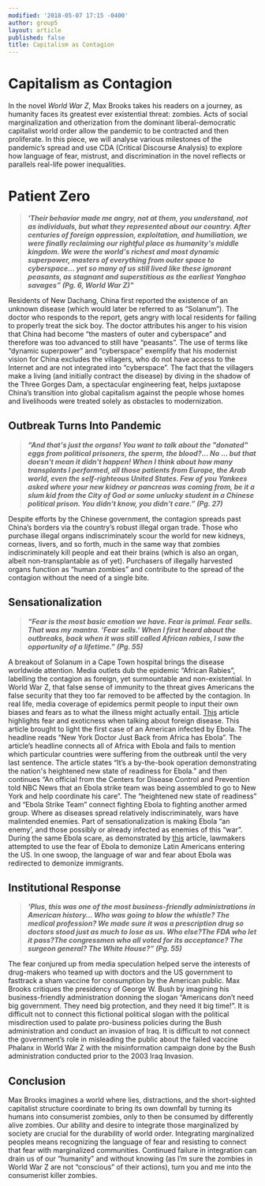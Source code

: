 ```yaml
---
modified: '2018-05-07 17:15 -0400'
author: group5
layout: article
published: false
title: Capitalism as Contagion
---
```

# **Capitalism as Contagion**

In the novel *World War Z*, Max Brooks takes his readers on a journey, as humanity faces its greatest ever existential threat: zombies. Acts of social marginalization and otherization from the dominant liberal-democratic capitalist world order allow the pandemic to be contracted and then proliferate. In this piece, we will analyse various milestones of the pandemic’s spread and use CDA (Critical Discourse Analysis) to explore how language of fear, mistrust, and discrimination in the novel reflects or parallels real-life power inequalities.


# **Patient Zero**
>***'Their behavior made me angry, not at them, you understand, not as individuals, but what they represented about our country. After centuries of foreign oppression, exploitation, and humiliation, we were finally reclaiming our rightful place as humanity's middle kingdom. We were the world's richest and most dynamic superpower, masters of everything from outer space to cyberspace… yet so many of us still lived like these ignorant peasants, as stagnant and superstitious as the earliest Yanghao savages” (Pg. 6, World War Z)"***

Residents of New Dachang, China first reported the existence of an unknown disease (which would later be referred to as “Solanum”). The doctor who responds to the report, gets angry with local residents for failing to properly treat the sick boy. The doctor attributes his anger to his vision that China had become “the masters of outer and cyberspace” and therefore was too advanced to still have “peasants”. The use of terms like “dynamic superpower” and “cyberspace” exemplify that his modernist vision for China excludes the villagers, who do not have access to the Internet and are not integrated into “cyberspace”. The fact that the villagers make a living (and initially contract the disease) by diving in the shadow of the Three Gorges Dam, a spectacular engineering feat, helps juxtapose China’s transition into global capitalism against the people whose homes and livelihoods were treated solely as obstacles to modernization.

## Outbreak Turns Into Pandemic 
> ***“And that's just the organs! You want to talk about the "donated" eggs from political prisoners, the sperm, the blood?... No ... but that doesn't mean it didn't happen! When I think about how many transplants I performed, all those patients from Europe, the Arab world, even the self-righteous United States. Few of you Yankees asked where your new kidney or pancreas was coming from, be it a slum kid from the City of God or some unlucky student in a Chinese political prison. You didn't know, you didn't care.” (Pg. 27)***

Despite efforts by the Chinese government, the contagion spreads past China’s borders via the country’s robust illegal organ trade. Those who purchase illegal organs indiscriminately scour the world for new kidneys, corneas, livers, and so forth, much in the same way that zombies indiscriminately kill people and eat their brains (which is also an organ, albeit non-transplantable as of yet). Purchasers of illegally harvested organs function as “human zombies” and contribute to the spread of the contagion without the need of a single bite.

## Sensationalization
> ***“Fear is the most basic emotion we have. Fear is primal. Fear sells. That was my mantra. ‘Fear sells.’ When I first heard about the outbreaks, back when it was still called African rabies, I saw the opportunity of a lifetime.” (Pg. 55)***

A breakout of Solanum in a Cape Town hospital brings the disease worldwide attention. Media outlets dub the epidemic “African Rabies”, labelling the contagion as foreign, yet surmountable and non-existential. In World War Z, that false sense of immunity to the threat gives Americans the false security that they too far removed to be affected by the contagion. In real life, media coverage of epidemics permit people to input their own biases and fears as to what the illness might actually entail.
[This](https://www.nbcnews.com/storyline/ebola-virus-outbreak/new-york-doctor-just-back-africa-has-ebola-n232561) article highlights fear and exoticness when talking about foreign disease. This article brought to light the first case of an American infected by Ebola. The headline reads “New York Doctor Just Back from Africa has Ebola”. The article’s headline connects all of Africa with Ebola and fails to mention which particular countries were suffering from the outbreak until the very last sentence. The article states “It’s a by-the-book operation demonstrating the nation's heightened new state of readiness for Ebola.” and then continues “An official from the Centers for Disease Control and Prevention told NBC News that an Ebola strike team was being assembled to go to New York and help coordinate his care”. The “heightened new state of readiness” and “Ebola Strike Team” connect fighting Ebola to fighting another armed group. Where as diseases spread relatively indiscriminately, wars have malintended enemies. Part of sensationalization is making Ebola “an enemy’, and those possibly or already infected as enemies of this “war”. During the same Ebola scare, as demonstrated by [this](https://www.cnn.com/2014/10/10/politics/ebola-fears-spark-backlash-latinos/index.html) article, lawmakers attempted to use the fear of Ebola to demonize Latin Americans entering the US. In one swoop, the language of war and fear about Ebola was redirected to demonize immigrants.
## Institutional Response 
> ***‘Plus, this was one of the most business-friendly administrations in American history… Who was going to blow the whistle? The medical profession? We made sure it was a prescription drug so doctors stood just as much to lose as us. Who else?The FDA who let it pass?The congressmen who all voted for its acceptance? The surgeon general? The White House?” (Pg. 55)***

The fear conjured up from media speculation helped serve the interests of drug-makers who teamed up with doctors and the US government to fasttrack a sham vaccine for consumption by the American public. Max Brooks critiques the presidency of George W. Bush by imagining his business-friendly administration donning the slogan “Americans don’t need big government. They need big protection, and they need it big time!”. It is difficult not to connect this fictional political slogan with the political misdirection used to palate pro-business policies during the Bush administration and conduct an invasion of Iraq. It is difficult to not connect the government’s role in misleading the public about the failed vaccine Phalanx in World War Z with the misinformation campaign done by the Bush administration conducted prior to the 2003 Iraq Invasion.

## Conclusion 
Max Brooks imagines a world where lies, distractions, and the short-sighted capitalist structure coordinate to bring its own downfall by turning its humans into consumerist zombies, only to then be consumed by differently alive zombies. Our ability and desire to integrate those marginalized by society are crucial for the durability of world order. Integrating marginalized peoples means recognizing the language of fear and resisting to connect that fear with marginalized communities. Continued failure in integration can drain us of our “humanity” and without knowing (as I’m sure the zombies in World War Z are not “conscious” of their actions), turn you and me into the consumerist killer zombies.
